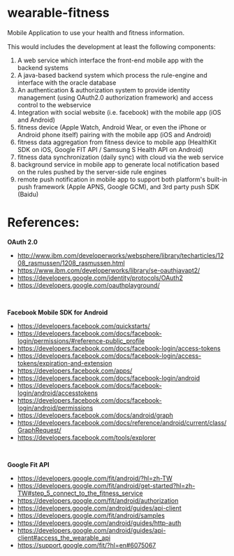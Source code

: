 # wearable-fitness

Mobile Application to use your health and ﬁtness information. <br/>

This would includes the development at least the following components: <br/>

1. A web service which interface the front-end mobile app with the backend systems <br/>
2. A java-based backend system which process the rule-engine and interface with the oracle database <br/>
3. An authentication & authorization system to provide identity management (using OAuth2.0 authorization framework) and access control to the webservice <br/>
4. Integration with social website (i.e. facebook) with the mobile app (iOS and Android)
5. fitness device (Apple Watch, Android Wear, or even the iPhone or Android phone itself) pairing with the mobile app (iOS and Android)
6. fitness data aggregation from fitness device to mobile app (HealthKit SDK on iOS, Google FIT API / Samsung S Health API on Android)
7. fitness data synchronization (daily sync) with cloud via the web service
8. background service in mobile app to generate local notification based on the rules pushed by the server-side rule engines
9. remote push notification in mobile app to support both platform's built-in push framework (Apple APNS, Google GCM), and 3rd party push SDK (Baidu)

# References:

<b>OAuth 2.0</b>
- http://www.ibm.com/developerworks/websphere/library/techarticles/1208_rasmussen/1208_rasmussen.html <br/>
- https://www.ibm.com/developerworks/library/se-oauthjavapt2/ <br/>
- https://developers.google.com/identity/protocols/OAuth2 <br/>
- https://developers.google.com/oauthplayground/ <br/>

<br/>

<b>Facebook Mobile SDK for Android</b>
-  https://developers.facebook.com/quickstarts/ <br/>
-  https://developers.facebook.com/docs/facebook-login/permissions/#reference-public_profile <br/>
-  https://developers.facebook.com/docs/facebook-login/access-tokens <br/>
-  https://developers.facebook.com/docs/facebook-login/access-tokens/expiration-and-extension <br/>
-  https://developers.facebook.com/apps/ <br/>
-  https://developers.facebook.com/docs/facebook-login/android <br/>
-  https://developers.facebook.com/docs/facebook-login/android/accesstokens <br/>
-  https://developers.facebook.com/docs/facebook-login/android/permissions <br/>
-  https://developers.facebook.com/docs/android/graph <br/>
-  https://developers.facebook.com/docs/reference/android/current/class/GraphRequest/ <br/>
-  https://developers.facebook.com/tools/explorer <br/>

<br/>

<b>Google Fit API</b>
- https://developers.google.com/fit/android/?hl=zh-TW <br/>
- https://developers.google.com/fit/android/get-started?hl=zh-TW#step_5_connect_to_the_fitness_service <br/>
- https://developers.google.com/fit/android/authorization <br/>
- https://developers.google.com/android/guides/api-client <br/>
- https://developers.google.com/fit/android/samples <br/>
- https://developers.google.com/android/guides/http-auth <br/>
- https://developers.google.com/android/guides/api-client#access_the_wearable_api <br/>
- https://support.google.com/fit/?hl=en#6075067 <br/> 
